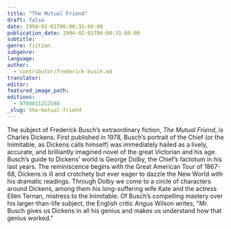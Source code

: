 ```yaml
---
title: "The Mutual Friend"
draft: false
date: 1994-02-01T06:00:31-04:00
publication_date: 1994-02-01T06:00:31-04:00
subtitle:
genre: fiction
subgenre:
language:
author:
  - contributor/frederick-busch.md
translator:
editor:
featured_image_path:
editions:
  - 9780811212588
_slug: the-mutual-friend
---
```


The subject of Frederick Busch’s extraordinary fiction, _The Mutual Friend_, is Charles Dickens. First published in 1978, Busch’s portrait of the Chief (or the Inimitable, as Dickens calls himself) was immediately hailed as a lively, accurate, and brilliantly imagined novel of the great Victorian and his age. Busch’s guide to Dickens’ world is George Dolby, the Chief’s factotum in his last years. The reminiscence begins with the Great American Tour of 1867-68, Dickens is ill and crotchety but ever eager to dazzle the New World with his dramatic readings. Through Dolby we come to a circle of characters around Dickens, among them his long-suffering wife Kate and the actress Ellen Ternan, mistress to the Inimitable. Of Busch’s compelling mastery over his larger-than-life subject, the English critic Angus Wilson writes, "Mr. Busch gives us Dickens in all his genius and makes us understand how that genius worked."

